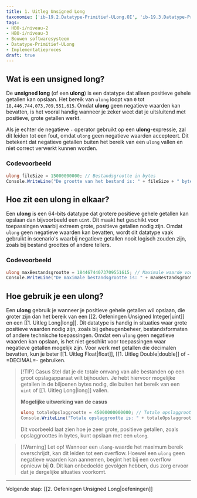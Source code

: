 ```yaml
---
title: 1. Uitleg Unsigned Long
taxonomie: ['ib-19.2.Datatype-Primitief-ULong.OI', 'ib-19.3.Datatype-Primitief-ULong.OI']
tags:
- HBO-i/niveau-2
- HBO-i/niveau-3
- Bouwen softwaresysteem
- Datatype-Primitief-ULong
- Implementatieproces
draft: true 
---
```


## Wat is een unsigned long?
De **unsigned long** (of een **ulong**) is een datatype dat alleen positieve gehele getallen kan opslaan. Het bereik van `ulong` loopt van `0` tot `18,446,744,073,709,551,615`. Omdat **ulong** geen negatieve waarden kan bevatten, is het vooral handig wanneer je zeker weet dat je uitsluitend met positieve, grote getallen werkt.

Als je echter de negatieve `-` operator gebruikt op een **ulong**-expressie, zal dit leiden tot een fout, omdat `ulong` geen negatieve waarden accepteert. Dit betekent dat negatieve getallen buiten het bereik van een `ulong` vallen en niet correct verwerkt kunnen worden.

### Codevoorbeeld
```C#
ulong fileSize = 15000000000; // Bestandsgrootte in bytes
Console.WriteLine("De grootte van het bestand is: " + fileSize + " bytes");
```

## Hoe zit een ulong in elkaar?
Een **ulong** is een 64-bits datatype dat grotere positieve gehele getallen kan opslaan dan bijvoorbeeld een `uint`. Dit maakt het geschikt voor toepassingen waarbij extreem grote, positieve getallen nodig zijn. Omdat `ulong` geen negatieve waarden kan bevatten, wordt dit datatype vaak gebruikt in scenario's waarbij negatieve getallen nooit logisch zouden zijn, zoals bij bestand groottes of andere tellers.

### Codevoorbeeld
```C#
ulong maxBestandsgrootte = 18446744073709551615; // Maximale waarde voor ulong
Console.WriteLine("De maximale bestandsgrootte is: " + maxBestandsgrootte + " bytes");
```

## Hoe gebruik je een ulong?
Een **ulong** gebruik je wanneer je positieve gehele getallen wil opslaan, die groter zijn dan het bereik van een [[2. Oefeningen Unsigned Integer|uint]] en een [[1. Uitleg Long|long]]. Dit datatype is handig in situaties waar grote positieve waarden nodig zijn, zoals bij geheugenbeheer, bestandsformaten of andere technische toepassingen. Omdat een `ulong` geen negatieve waarden kan opslaan, is het niet geschikt voor toepassingen waar negatieve getallen mogelijk zijn. Voor werk met getallen die decimalen bevatten, kun je beter [[1. Uitleg Float|float]], [[1. Uitleg Double|double]] of -=DECIMAL=- gebruiken.

> [!TIP] Casus
> Stel dat je de totale omvang van alle bestanden op een groot opslagapparaat wilt bijhouden. Je hebt hiervoor mogelijke getallen in de biljoenen bytes nodig, die buiten het bereik van een `uint` of [[1. Uitleg Long|long]] vallen. 
> 
> **Mogelijke uitwerking van de casus**
> ```C#
> ulong totaleOpslaggrootte = 45000000000000; // Totale opslaggrootte in een ulong variabele
> Console.WriteLine("Totale opslaggrootte is: " + totaleOpslaggrootte + " bytes");
> ```
> 
> Dit voorbeeld laat zien hoe je zeer grote, positieve getallen, zoals opslaggroottes in bytes, kunt opslaan met een `ulong`.

> [!Warning] Let op!
> Wanneer een `ulong`-waarde het maximum bereik overschrijdt, kan dit leiden tot een overflow. Hoewel een `ulong` geen negatieve waarden kan aannemen, begint het bij een overflow opnieuw bij **0**. Dit kan onbedoelde gevolgen hebben, dus zorg ervoor dat je dergelijke situaties voorkomt.

---

Volgende stap: [[2. Oefeningen Unsigned Long|oefeningen]]